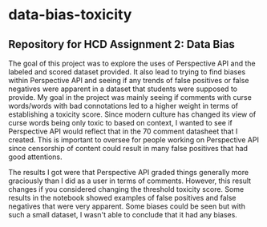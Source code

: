 # data-bias-toxicity
## Repository for HCD Assignment 2: Data Bias

The goal of this project was to explore the uses of Perspective API and the labeled and scored dataset provided. It also lead to trying to find biases within Perspective API and seeing if any trends of false positives or false negatives were apparent in a dataset that students were supposed to provide. My goal in the project was mainly seeing if comments with curse words/words with bad connotations led to a higher weight in terms of establishing a toxicity score. Since modern culture has changed its view of curse words being only toxic to based on context, I wanted to see if Perspective API would reflect that in the 70 comment datasheet that I created. This is important to oversee for people working on Perspective API since censorship of content could result in many false positives that had good attentions. 

The results I got were that Perspective API graded things generally more graciously than I did as a user in terms of comments. However, this result changes if you considered changing the threshold toxicity score. Some results in the notebook showed examples of false positives and false negatives that were very apparent. Some biases could be seen but with such a small dataset, I wasn't able to conclude that it had any biases. 
